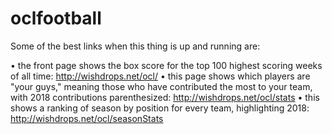# oclfootball

Some of the best links when this thing is up and running are:

• the front page shows the box score for the top 100 highest scoring weeks of all time: http://wishdrops.net/ocl/
• this page shows which players are "your guys," meaning those who have contributed the most to your team, with 2018 contributions parenthesized: http://wishdrops.net/ocl/stats
• this shows a ranking of season by position for every team, highlighting 2018: http://wishdrops.net/ocl/seasonStats

